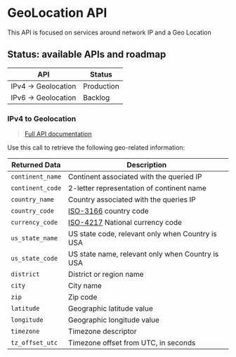 # GeoLocation API

This API is focused on services around network IP and a Geo Location

## Status: available APIs and roadmap

| API | Status |
| --- | --- |
| IPv4 -> Geolocation | Production | 
| IPv6 -> Geolocation | Backlog |


### IPv4 to Geolocation
> [Full API documentation](https://tooltap.stoplight.io/docs/tooltap-api-services/b6bb5530e4aa5-resolve-i-pv4-to-geo-location)

Use this call to retrieve the following geo-related information:

| Returned Data | Description |
| --- | --- |
| `continent_name` | Continent associated with the queried IP |
| `continent_code` | 2-letter representation of continent name |
| `country_name` | Country associated with the queries IP |
| `country_code` | [ISO-3166](https://en.wikipedia.org/wiki/ISO_3166-1_alpha-2) country code | 
| `currency_code` | [ISO-4217](https://en.wikipedia.org/wiki/ISO_4217) National currency code |
| `us_state_name` | US state code, relevant only when Country is USA |
| `us_state_code` | US state name, relevant only when Country is USA |
| `district` | District or region name |
| `city` | City name |
| `zip` | Zip code |
| `latitude` | Geographic latitude value |
| `longitude` | Geographic longitude value |
| `timezone` | Timezone descriptor |
| `tz_offset_utc` | Timezone offset from UTC, in seconds |


